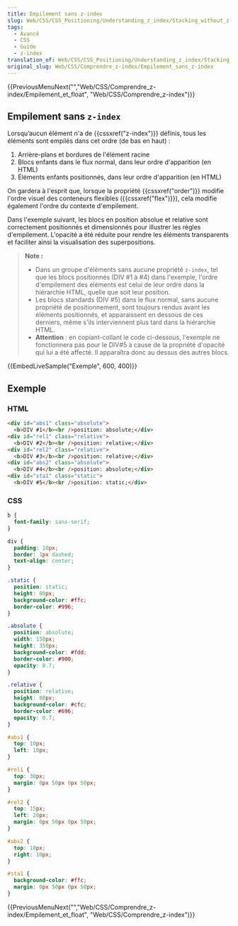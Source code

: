 ```yaml
---
title: Empilement sans z-index
slug: Web/CSS/CSS_Positioning/Understanding_z_index/Stacking_without_z-index
tags:
  - Avancé
  - CSS
  - Guide
  - z-index
translation_of: Web/CSS/CSS_Positioning/Understanding_z_index/Stacking_without_z-index
original_slug: Web/CSS/Comprendre_z-index/Empilement_sans_z-index
---
```

{{PreviousMenuNext("","Web/CSS/Comprendre_z-index/Empilement_et_float", "Web/CSS/Comprendre_z-index")}}

## Empilement sans `z-index`

Lorsqu’aucun élément n'a de {{cssxref("z-index")}} définis, tous les éléments sont empilés dans cet ordre (de bas en haut)&nbsp;:

1.  Arrière-plans et bordures de l'élément racine
2.  Blocs enfants dans le flux normal, dans leur ordre d'apparition (en HTML)
3.  Éléments enfants positionnés, dans leur ordre d'apparition (en HTML)

On gardera à l'esprit que, lorsque la propriété {{cssxref("order")}} modifie l'ordre visuel des conteneurs flexibles ({{cssxref("flex")}}), cela modifie également l'ordre du contexte d'empilement.

Dans l'exemple suivant, les blocs en position absolue et relative sont correctement positionnés et dimensionnés pour illustrer les règles d'empilement. L'opacité a été réduite pour rendre les éléments transparents et faciliter ainsi la visualisation des superpositions.

> **Note :**
>
> - Dans un groupe d'éléments sans aucune propriété `z-index`, tel que les blocs positionnés (DIV #1 à #4) dans l'exemple, l'ordre d'empilement des éléments est celui de leur ordre dans la hiérarchie HTML, quelle que soit leur position.
> - Les blocs standards (DIV #5) dans le flux normal, sans aucune propriété de positionnement, sont toujours rendus avant les éléments positionnés, et apparaissent en dessous de ces derniers, même s'ils interviennent plus tard dans la hiérarchie HTML.
> - **Attention** : en copiant-collant le code ci-dessous, l'exemple ne fonctionnera pas pour le DIV#5 à cause de la propriété d'opacité qui lui a été affecté. Il apparaîtra donc au dessus des autres blocs.

{{EmbedLiveSample("Exemple", 600, 400)}}

## Exemple

### HTML

```html
<div id="abs1" class="absolute">
  <b>DIV #1</b><br />position: absolute;</div>
<div id="rel1" class="relative">
  <b>DIV #2</b><br />position: relative;</div>
<div id="rel2" class="relative">
  <b>DIV #3</b><br />position: relative;</div>
<div id="abs2" class="absolute">
  <b>DIV #4</b><br />position: absolute;</div>
<div id="sta1" class="static">
  <b>DIV #5</b><br />position: static;</div>
```

### CSS

```css
b {
  font-family: sans-serif;
}

div {
  padding: 10px;
  border: 1px dashed;
  text-align: center;
}

.static {
  position: static;
  height: 80px;
  background-color: #ffc;
  border-color: #996;
}

.absolute {
  position: absolute;
  width: 150px;
  height: 350px;
  background-color: #fdd;
  border-color: #900;
  opacity: 0.7;
}

.relative {
  position: relative;
  height: 80px;
  background-color: #cfc;
  border-color: #696;
  opacity: 0.7;
}

#abs1 {
  top: 10px;
  left: 10px;
}

#rel1 {
  top: 30px;
  margin: 0px 50px 0px 50px;
}

#rel2 {
  top: 15px;
  left: 20px;
  margin: 0px 50px 0px 50px;
}

#abs2 {
  top: 10px;
  right: 10px;
}

#sta1 {
  background-color: #ffc;
  margin: 0px 50px 0px 50px;
}
```

{{PreviousMenuNext("","Web/CSS/Comprendre_z-index/Empilement_et_float", "Web/CSS/Comprendre_z-index")}}
